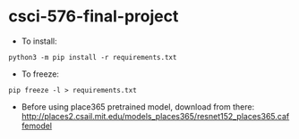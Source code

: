 # csci-576-final-project
* To install:
```
python3 -m pip install -r requirements.txt
```

* To freeze:
```
pip freeze -l > requirements.txt 
```

* Before using place365 pretrained model, download from there:
  http://places2.csail.mit.edu/models_places365/resnet152_places365.caffemodel



